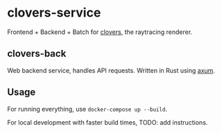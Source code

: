 # clovers-service

Frontend + Backend + Batch for [clovers](https://github.com/walther/clovers), the raytracing renderer.

## clovers-back

Web backend service, handles API requests. Written in Rust using [axum](https://github.com/tokio-rs/axum).

## Usage

For running everything, use `docker-compose up --build`.

For local development with faster build times, TODO: add instructions.
